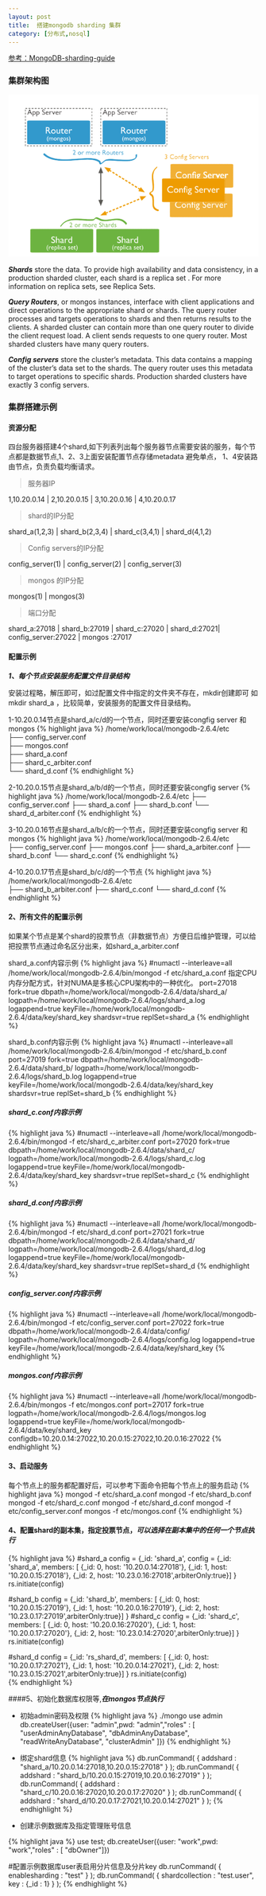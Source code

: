 ```yaml
---
layout: post
title:  搭建mongodb sharding 集群
category: [分布式,nosql]
---
```

[参考：MongoDB-sharding-guide](http://docs.mongodb.org/master/MongoDB-sharding-guide.pdf)

### 集群架构图

![Alt text](/images/mongo.png)

***Shards*** store the data. To provide high availability and data consistency, in a production sharded cluster, each shard is
a replica set . For more information on replica sets, see Replica Sets.

***Query Routers***, or mongos instances, interface with client applications and direct operations to the appropriate shard
or shards. The query router processes and targets operations to shards and then returns results to the clients. A sharded
cluster can contain more than one query router to divide the client request load. A client sends requests to one query
router. Most sharded clusters have many query routers.

***Config servers*** store the cluster’s metadata. This data contains a mapping of the cluster’s data set to the shards. The
query router uses this metadata to target operations to specific shards. Production sharded clusters have exactly 3
config servers.

### 集群搭建示例

#### 资源分配

四台服务器搭建4个shard,如下列表列出每个服务器节点需要安装的服务，每个节点都是数据节点,1、2、3上面安装配置节点存储metadata 避免单点，
1、4安装路由节点，负责负载均衡请求。

>服务器IP

1,10.20.0.14 | 2,10.20.0.15 | 3,10.20.0.16 | 4,10.20.0.17

>shard的IP分配

shard_a(1,2,3) | shard_b(2,3,4) | shard_c(3,4,1) | shard_d(4,1,2)

>Config servers的IP分配

config_server(1) | config_server(2) | config_server(3)

>mongos 的IP分配

mongos(1)	|	mongos(3)

>端口分配

shard_a:27018 | shard_b:27019 | shard_c:27020 | shard_d:27021| config_server:27022 | mongos :27017

#### 配置示例

***1、每个节点安装服务配置文件目录结构***

安装过程略，解压即可，如过配置文件中指定的文件夹不存在，mkdir创建即可 如 mkdir shard_a ，比较简单，安装服务的配置文件目录结构。

1-10.20.0.14节点是shard_a/c/d的一个节点，同时还要安装congfig server 和 mongos
{% highlight java %}
/home/work/local/mongodb-2.6.4/etc  
├── config_server.conf  
├── mongos.conf  
├── shard_a.conf  
├── shard_c_arbiter.conf  
└── shard_d.conf 
{% endhighlight %} 

2-10.20.0.15节点是shard_a/b/d的一个节点，同时还要安装congfig server
{% highlight java %}
/home/work/local/mongodb-2.6.4/etc
├── config_server.conf
├── shard_a.conf
├── shard_b.conf
└── shard_d_arbiter.conf
{% endhighlight %} 

3-10.20.0.16节点是shard_a/b/c的一个节点，同时还要安装congfig server 和 mongos
{% highlight java %}
/home/work/local/mongodb-2.6.4/etc  
├── config_server.conf
├── mongos.conf
├── shard_a_arbiter.conf
├── shard_b.conf
└── shard_c.conf
{% endhighlight %} 

4-10.20.0.17节点是shard_b/c/d的一个节点
{% highlight java %}
/home/work/local/mongodb-2.6.4/etc  
├── shard_b_arbiter.conf
├── shard_c.conf
└── shard_d.conf
{% endhighlight %} 



#### 2、所有文件的配置示例
如果某个节点是某个shard的投票节点（非数据节点）方便日后维护管理，可以给把投票节点通过命名区分出来，如shard_a_arbiter.conf

shard_a.conf内容示例
{% highlight java %}
#numactl --interleave=all /home/work/local/mongodb-2.6.4/bin/mongod -f etc/shard_a.conf 指定CPU内存分配方式，针对NUMA是多核心CPU架构中的一种优化。
port=27018
fork=true
dbpath=/home/work/local/mongodb-2.6.4/data/shard_a/
logpath=/home/work/local/mongodb-2.6.4/logs/shard_a.log
logappend=true
keyFile=/home/work/local/mongodb-2.6.4/data/key/shard_key
shardsvr=true
replSet=shard_a
{% endhighlight %} 

shard_b.conf内容示例
{% highlight java %}
#numactl --interleave=all /home/work/local/mongodb-2.6.4/bin/mongod -f etc/shard_b.conf
port=27019
fork=true
dbpath=/home/work/local/mongodb-2.6.4/data/shard_b/
logpath=/home/work/local/mongodb-2.6.4/logs/shard_b.log
logappend=true
keyFile=/home/work/local/mongodb-2.6.4/data/key/shard_key
shardsvr=true
replSet=shard_b
{% endhighlight %} 

##### shard_c.conf内容示例
{% highlight java %}
#numactl --interleave=all /home/work/local/mongodb-2.6.4/bin/mongod -f etc/shard_c_arbiter.conf
port=27020
fork=true
dbpath=/home/work/local/mongodb-2.6.4/data/shard_c/
logpath=/home/work/local/mongodb-2.6.4/logs/shard_c.log
logappend=true
keyFile=/home/work/local/mongodb-2.6.4/data/key/shard_key
shardsvr=true
replSet=shard_c
{% endhighlight %} 

##### shard_d.conf内容示例
{% highlight java %}
#numactl --interleave=all /home/work/local/mongodb-2.6.4/bin/mongod -f etc/shard_d.conf
port=27021
fork=true
dbpath=/home/work/local/mongodb-2.6.4/data/shard_d/
logpath=/home/work/local/mongodb-2.6.4/logs/shard_d.log
logappend=true
keyFile=/home/work/local/mongodb-2.6.4/data/key/shard_key
shardsvr=true
replSet=shard_d
{% endhighlight %} 

##### config_server.conf内容示例
{% highlight java %}
#numactl --interleave=all /home/work/local/mongodb-2.6.4/bin/mongod -f etc/config_server.conf
port=27022
fork=true
dbpath=/home/work/local/mongodb-2.6.4/data/config/
logpath=/home/work/local/mongodb-2.6.4/logs/config.log
logappend=true
keyFile=/home/work/local/mongodb-2.6.4/data/key/shard_key
{% endhighlight %} 

##### mongos.conf内容示例
{% highlight java %}
#numactl --interleave=all /home/work/local/mongodb-2.6.4/bin/mongos -f etc/mongos.conf
port=27017
fork=true
logpath=/home/work/local/mongodb-2.6.4/logs/mongos.log
logappend=true
keyFile=/home/work/local/mongodb-2.6.4/data/key/shard_key
configdb=10.20.0.14:27022,10.20.0.15:27022,10.20.0.16:27022
{% endhighlight %} 


#### 3、启动服务
每个节点上的服务都配置好后，可以参考下面命令把每个节点上的服务启动
{% highlight java %}
mongod -f etc/shard_a.conf
mongod -f etc/shard_b.conf
mongod -f etc/shard_c.conf
mongod -f etc/shard_d.conf
mongod -f etc/config_server.conf
mongos -f etc/mongos.conf
{% endhighlight %}

#### 4、配置shard的副本集，指定投票节点，***可以选择在副本集中的任何一个节点执行***

{% highlight java %}
#shard_a
config = {_id: 'shard_a', 
config = {_id: 'shard_a', members: [
                          {_id: 0, host: '10.20.0.14:27018'},
                          {_id: 1, host: '10.20.0.15:27018'},
                          {_id: 2, host: '10.23.0.16:27018',arbiterOnly:true}]
           }
rs.initiate(config)

#shard_b
config = {_id: 'shard_b', members: [
                          {_id: 0, host: '10.20.0.15:27019'},
                          {_id: 1, host: '10.20.0.16:27019'},
                          {_id: 2, host: '10.23.0.17:27019',arbiterOnly:true}]
           }
#shard_c
config = {_id: 'shard_c', members: [
                          {_id: 0, host: '10.20.0.16:27020'},
                          {_id: 1, host: '10.20.0.17:27020'},
                          {_id: 2, host: '10.23.0.14:27020',arbiterOnly:true}]
           }
rs.initiate(config)

#shard_d
config = {_id: 'rs_shard_d', members: [
                          {_id: 0, host: '10.20.0.17:27021'},
                          {_id: 1, host: '10.20.0.14:27021'},
                          {_id: 2, host: '10.23.0.15:27021',arbiterOnly:true}]
           }
rs.initiate(config)           
{% endhighlight %}

####5、初始化数据库权限等,***在mongos节点执行***

* 初始admin密码及权限
{% highlight java %}
./mongo
use admin
db.createUser({user: "admin",pwd: "admin","roles" : [ "userAdminAnyDatabase", "dbAdminAnyDatabase", "readWriteAnyDatabase", "clusterAdmin" ]})
{% endhighlight %}

* 绑定shard信息
{% highlight java %}
db.runCommand( { addshard : "shard_a/10.20.0.14:27018,10.20.0.15:27018" } );
db.runCommand( { addshard : "shard_b/10.20.0.15:27019,10.20.0.16:27019" } );
db.runCommand( { addshard : "shard_c/10.20.0.16:27020,10.20.0.17:27020" } );
db.runCommand( { addshard : "shard_d/10.20.0.17:27021,10.20.0.14:27021" } );
{% endhighlight %}

* 创建示例数据库及指定管理账号信息

{% highlight java %}
use test;
db.createUser({user: "work",pwd: "work","roles" : [ "dbOwner"]})

#配置示例数据库user表启用分片信息及分片key
db.runCommand( { enablesharding : "test" } );
db.runCommand( { shardcollection : "test.user", key : {_id : 1} } );
{% endhighlight %}


